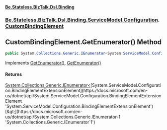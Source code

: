 #### [Be.Stateless.BizTalk.Dsl.Binding](README.md 'README')
### [Be.Stateless.BizTalk.Dsl.Binding.ServiceModel.Configuration](Be.Stateless.BizTalk.Dsl.Binding.ServiceModel.Configuration.md 'Be.Stateless.BizTalk.Dsl.Binding.ServiceModel.Configuration').[CustomBindingElement](CustomBindingElement.md 'Be.Stateless.BizTalk.Dsl.Binding.ServiceModel.Configuration.CustomBindingElement')

## CustomBindingElement.GetEnumerator() Method

```csharp
public System.Collections.Generic.IEnumerator<System.ServiceModel.Configuration.BindingElementExtensionElement> GetEnumerator();
```

Implements [GetEnumerator()](https://docs.microsoft.com/en-us/dotnet/api/System.Collections.Generic.IEnumerable-1.GetEnumerator 'System.Collections.Generic.IEnumerable`1.GetEnumerator'), [GetEnumerator()](https://docs.microsoft.com/en-us/dotnet/api/System.Collections.IEnumerable.GetEnumerator 'System.Collections.IEnumerable.GetEnumerator')

#### Returns
[System.Collections.Generic.IEnumerator&lt;](https://docs.microsoft.com/en-us/dotnet/api/System.Collections.Generic.IEnumerator-1 'System.Collections.Generic.IEnumerator`1')[System.ServiceModel.Configuration.BindingElementExtensionElement](https://docs.microsoft.com/en-us/dotnet/api/System.ServiceModel.Configuration.BindingElementExtensionElement 'System.ServiceModel.Configuration.BindingElementExtensionElement')[&gt;](https://docs.microsoft.com/en-us/dotnet/api/System.Collections.Generic.IEnumerator-1 'System.Collections.Generic.IEnumerator`1')